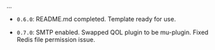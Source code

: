 ...

- `0.6.0`: README.md completed. Template ready for use.

- `0.7.0`: SMTP enabled. Swapped QOL plugin to be mu-plugin. Fixed Redis file permission issue.
